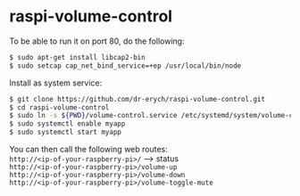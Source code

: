 # raspi-volume-control

To be able to run it on port 80, do the following:

```bash
$ sudo apt-get install libcap2-bin
$ sudo setcap cap_net_bind_service=+ep /usr/local/bin/node
```

Install as system service:
```bash
$ git clone https://github.com/dr-erych/raspi-volume-control.git
$ cd raspi-volume-control
$ sudo ln -s ${PWD}/volume-control.service /etc/systemd/system/volume-control.service
$ sudo systemctl enable myapp
$ sudo systemctl start myapp
```

You can then call the following web routes:  
`http://<ip-of-your-raspberry-pi>/` --> status  
`http://<ip-of-your-raspberry-pi>/volume-up`  
`http://<ip-of-your-raspberry-pi>/volume-down`  
`http://<ip-of-your-raspberry-pi>/volume-toggle-mute`  

